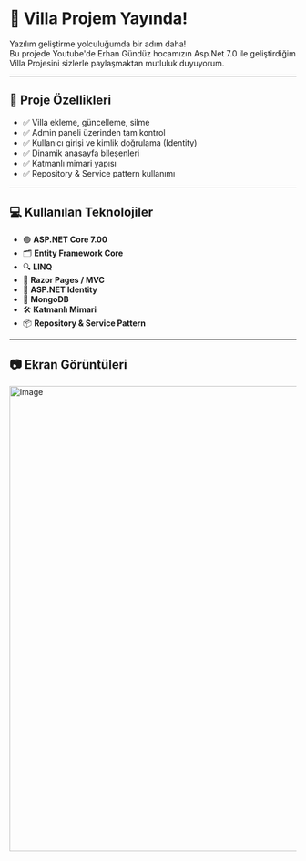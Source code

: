 # 🏡 Villa Projem Yayında!

Yazılım geliştirme yolculuğumda bir adım daha!  
Bu projede Youtube'de Erhan Gündüz hocamızın Asp.Net 7.0 ile geliştirdiğim Villa Projesini sizlerle paylaşmaktan mutluluk duyuyorum.

---

## 🚀 Proje Özellikleri

- ✅ Villa ekleme, güncelleme, silme
- ✅ Admin paneli üzerinden tam kontrol
- ✅ Kullanıcı girişi ve kimlik doğrulama (Identity)
- ✅ Dinamik anasayfa bileşenleri
- ✅ Katmanlı mimari yapısı
- ✅ Repository & Service pattern kullanımı

---

## 💻 Kullanılan Teknolojiler

- 🟣 **ASP.NET Core 7.00**
- 🗂️ **Entity Framework Core**
- 🔍 **LINQ**
- 🧩 **Razor Pages / MVC**
- 🔐 **ASP.NET Identity**
- 💾 **MongoDB**
- 🛠️ **Katmanlı Mimari**
- 📦 **Repository & Service Pattern**

---

## 📷 Ekran Görüntüleri

<img width="1266" height="818" alt="Image" src="https://github.com/user-attachments/assets/9296a514-1cf0-43ce-851f-03790966faa3" />


